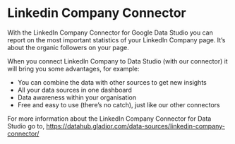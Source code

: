 # Linkedin Company Connector

With the LinkedIn Company Connector for Google Data Studio you can report on the most important statistics of your LinkedIn Company page. It’s about the organic followers on your page.

When you connect LinkedIn Company to Data Studio (with our connector) it will bring you some advantages, for example:

- You can combine the data with other sources to get new insights
- All your data sources in one dashboard
- Data awareness within your organisation
- Free and easy to use (there’s no catch), just like our other connectors

For more information about the LinkedIn Company Connector for Data Studio go to, https://datahub.gladior.com/data-sources/linkedin-company-connector/

